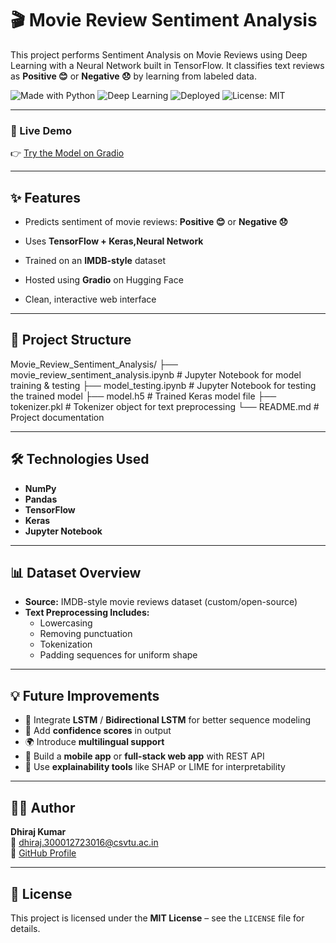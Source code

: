 # 🎬 Movie Review Sentiment Analysis

This project performs Sentiment Analysis on Movie Reviews using Deep Learning with a Neural Network built in TensorFlow. It classifies text reviews as **Positive 😊** or **Negative 😞** by learning from labeled data.

![Made with Python](https://img.shields.io/badge/Made%20with-Python-blue)
![Deep Learning](https://img.shields.io/badge/Deep%20Learning-TensorFlow-yellow)
![Deployed](https://img.shields.io/badge/Deployed-Gradio-orange)
![License: MIT](https://img.shields.io/badge/License-MIT-green)

---

### 🔗 Live Demo
👉 [Try the Model on Gradio](https://6f551d04667e273e96.gradio.live)

---

## ✨ Features

- Predicts sentiment of movie reviews: **Positive 😊** or **Negative 😞**
- Uses **TensorFlow + Keras,Neural Network**
- Trained on an **IMDB-style** dataset
- Hosted using **Gradio** on Hugging Face

- Clean, interactive web interface

---

## 📁 Project Structure

Movie_Review_Sentiment_Analysis/
├── movie_review_sentiment_analysis.ipynb  # Jupyter Notebook for model training & testing
├── model_testing.ipynb                     # Jupyter Notebook for testing the trained model
├── model.h5                               # Trained Keras model file
├── tokenizer.pkl                         # Tokenizer object for text preprocessing
└── README.md                             # Project documentation




---

## 🛠️ Technologies Used

- **NumPy**  
- **Pandas**  
- **TensorFlow**  
- **Keras**  
- **Jupyter Notebook**
---
## 📊 Dataset Overview

- **Source:** IMDB-style movie reviews dataset (custom/open-source)
- **Text Preprocessing Includes:**
  - Lowercasing
  - Removing punctuation
  - Tokenization
  - Padding sequences for uniform shape

---

## 💡 Future Improvements

- 🔁 Integrate **LSTM** / **Bidirectional LSTM** for better sequence modeling
- 🧠 Add **confidence scores** in output
- 🌍 Introduce **multilingual support**
- 📱 Build a **mobile app** or **full-stack web app** with REST API
- 🧪 Use **explainability tools** like SHAP or LIME for interpretability

---

## 👨‍💻 Author

**Dhiraj Kumar**  
📧 dhiraj.300012723016@csvtu.ac.in  
🔗 [GitHub Profile](https://github.com/Dhirajgupta440)

---

## 📄 License

This project is licensed under the **MIT License** – see the `LICENSE` file for details.
